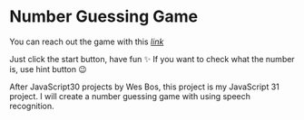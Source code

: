 # Number Guessing Game 

You can reach out the game with this *[link](https://mervekrblt.github.io/Number-Guessing-Game/)*

Just click the start button, have fun :sparkles:
If you want to check what the number is, use hint button :wink:

After JavaScript30 projects by Wes Bos, this project is my JavaScript 31 project. I will create a number guessing game with using speech recognition.